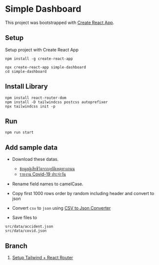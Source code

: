 # Simple Dashboard

This project was bootstrapped with [Create React App](https://github.com/facebook/create-react-app).

## Setup

Setup project with Create React App

```
npm install -g create-react-app

npx create-react-app simple-dashboard
cd simple-dashboard
```

## Install Library

```
npm install react-router-dom
npm install -D tailwindcss postcss autoprefixer
npx tailwindcss init -p
```

## Run

```
npm run start
```

## Add sample data

- Download these datas.

  - [ข้อมูลผู้เสียชีวิตจากอุบัติเหตุทางถนน](https://data.go.th/dataset/rtddi)
  - [รายงาน Covid-19 ประจำวัน](https://data.go.th/dataset/covid-19-daily)

- Rename field names to camelCase.
- Copy first 1000 rows order by random including header and convert to json
- Convert `csv` to `json` using [CSV to Json Converter](https://www.convertcsv.com/csv-to-json.htm)
- Save files to
```
src/data/accident.json
src/data/covid.json
```



## Branch

1. [Setup Tailwind + React Router](https://github.com/soAcademy/simple-dashboard/tree/release/1-setup-tailwind-router)

